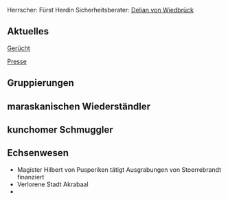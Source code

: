 Herrscher: Fürst Herdin
Sicherheitsberater: [Delian von Wiedbrück](Personen.md#Delian%20von%20Wiedbrück)

## Aktuelles

[Gerücht](Pforte%20des%20Grauens/Gerüchte%20und%20Nachrichten.md#rumor_maraskan)

[Presse](Pforte%20des%20Grauens/Gerüchte%20und%20Nachrichten.md#news_maraskan)

## Gruppierungen

## maraskanischen Wiederständler
## kunchomer Schmuggler
## Echsenwesen
* Magister Hilbert von Pusperiken tätigt Ausgrabungen von Stoerrebrandt finanziert
* Verlorene Stadt Akrabaal
* 

